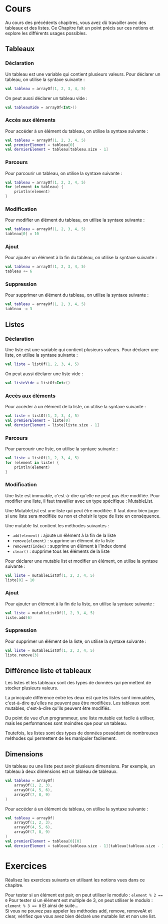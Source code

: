 # Cours

Au cours des précédents chapitres, vous avez dû travailler avec des tableaux et des listes.
Ce Chapitre fait un point précis sur ces notions et explore les différents usages possibles.

## Tableaux

### Déclaration

Un tableau est une variable qui contient plusieurs valeurs.
Pour déclarer un tableau, on utilise la syntaxe suivante :

```kotlin
val tableau = arrayOf(1, 2, 3, 4, 5)
```

On peut aussi déclarer un tableau vide :

```kotlin
val tableauVide = arrayOf<Int>()
```

### Accès aux éléments

Pour accéder à un élément du tableau, on utilise la syntaxe suivante :

```kotlin
val tableau = arrayOf(1, 2, 3, 4, 5)
val premierElement = tableau[0]
val dernierElement = tableau[tableau.size - 1]
```

### Parcours

Pour parcourir un tableau, on utilise la syntaxe suivante :

```kotlin
val tableau = arrayOf(1, 2, 3, 4, 5)
for (element in tableau) {
    println(element)
}
```

### Modification

Pour modifier un élément du tableau, on utilise la syntaxe suivante :

```kotlin
val tableau = arrayOf(1, 2, 3, 4, 5)
tableau[0] = 10
```

### Ajout

Pour ajouter un élément à la fin du tableau, on utilise la syntaxe suivante :

```kotlin
val tableau = arrayOf(1, 2, 3, 4, 5)
tableau += 6
```

### Suppression

Pour supprimer un élément du tableau, on utilise la syntaxe suivante :

```kotlin
val tableau = arrayOf(1, 2, 3, 4, 5)
tableau -= 3
```

## Listes

### Déclaration

Une liste est une variable qui contient plusieurs valeurs.
Pour déclarer une liste, on utilise la syntaxe suivante :

```kotlin
val liste = listOf(1, 2, 3, 4, 5)
```

On peut aussi déclarer une liste vide :

```kotlin
val listeVide = listOf<Int>()
```

### Accès aux éléments

Pour accéder à un élément de la liste, on utilise la syntaxe suivante :

```kotlin
val liste = listOf(1, 2, 3, 4, 5)
val premierElement = liste[0]
val dernierElement = liste[liste.size - 1]
```

### Parcours

Pour parcourir une liste, on utilise la syntaxe suivante :

```kotlin
val liste = listOf(1, 2, 3, 4, 5)
for (element in liste) {
    println(element)
}
```

### Modification

Une liste est immuable, c'est-à-dire qu'elle ne peut pas être modifiée. Pour modifier une liste, il faut travailler avec un type spécifique : MutableList.

Une MutableList est une liste qui peut être modifiée. Il faut donc bien juger si une liste sera modifiée ou non et choisir le type de liste en conséquence.

Une mutable list contient les méthodes suivantes :
<ul>
<li><code>add(element)</code> : ajoute un élément à la fin de la liste</li>
<li><code>remove(element)</code> : supprime un élément de la liste</li>
<li><code>removeAt(index)</code> : supprime un élément à l'index donné</li>
<li><code>clear()</code> : supprime tous les éléments de la liste</li>
</ul>

Pour déclarer une mutable list et modifier un élément, on utilise la syntaxe suivante :

```kotlin
val liste = mutableListOf(1, 2, 3, 4, 5)
liste[0] = 10
```

### Ajout

Pour ajouter un élément à la fin de la liste, on utilise la syntaxe suivante :

```kotlin
val liste = mutableListOf(1, 2, 3, 4, 5)
liste.add(6)
```

### Suppression

Pour supprimer un élément de la liste, on utilise la syntaxe suivante :

```kotlin
val liste = mutableListOf(1, 2, 3, 4, 5)
liste.remove(3)
```

## Différence liste et tableaux

Les listes et les tableaux sont des types de données qui permettent de stocker plusieurs valeurs.

La principale différence entre les deux est que les listes sont immuables, c'est-à-dire qu'elles ne peuvent pas être modifiées. Les tableaux sont mutables, c'est-à-dire qu'ils peuvent être modifiés.

Du point de vue d'un programmeur, une liste mutable est facile à utiliser, mais les performances sont moindres que pour un tableau.

Toutefois, les listes sont des types de données possédant de nombreuses méthodes qui permettent de les manipuler facilement.

## Dimensions

Un tableau ou une liste peut avoir plusieurs dimensions. Par exemple, un tableau à deux dimensions est un tableau de tableaux.

```kotlin
val tableau = arrayOf(
    arrayOf(1, 2, 3),
    arrayOf(4, 5, 6),
    arrayOf(7, 8, 9)
)
```

Pour accéder à un élément du tableau, on utilise la syntaxe suivante :

```kotlin
val tableau = arrayOf(
    arrayOf(1, 2, 3),
    arrayOf(4, 5, 6),
    arrayOf(7, 8, 9)
)
val premierElement = tableau[0][0]
val dernierElement = tableau[tableau.size - 1][tableau[tableau.size - 1].size - 1]
```

# Exercices

Réalisez les exercices suivants en utilisant les notions vues dans ce chapitre.

<div class="hint">
    Pour tester si un élément est pair, on peut utiliser le modulo : <code>element % 2 == 0</code>
    Pour tester si un élément est multiple de 3, on peut utiliser le modulo : <code>element % 3 == 0</code>
    Et ainsi de suite...
</div>

<div class="hint">
    Si vous ne pouvez pas appeler les méthodes add, remove, removeAt et clear, vérifiez que vous avez bien déclaré une mutable list et non une list.
</div>